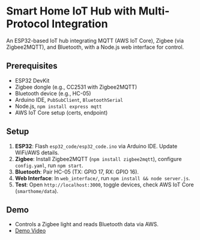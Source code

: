 # Smart Home IoT Hub with Multi-Protocol Integration

An ESP32-based IoT hub integrating MQTT (AWS IoT Core), Zigbee (via Zigbee2MQTT), and Bluetooth, with a Node.js web interface for control.

## Prerequisites
- ESP32 DevKit
- Zigbee dongle (e.g., CC2531 with Zigbee2MQTT)
- Bluetooth device (e.g., HC-05)
- Arduino IDE, `PubSubClient`, `BluetoothSerial`
- Node.js, `npm install express mqtt`
- AWS IoT Core setup (certs, endpoint)

## Setup
1. **ESP32**: Flash `esp32_code/esp32_code.ino` via Arduino IDE. Update WiFi/AWS details.
2. **Zigbee**: Install Zigbee2MQTT (`npm install zigbee2mqtt`), configure `config.yaml`, run `npm start`.
3. **Bluetooth**: Pair HC-05 (TX: GPIO 17, RX: GPIO 16).
4. **Web Interface**: In `web_interface/`, run `npm install && node server.js`.
5. **Test**: Open `http://localhost:3000`, toggle devices, check AWS IoT Core (`smarthome/data`).

## Demo
- Controls a Zigbee light and reads Bluetooth data via AWS.
- [Demo Video](demo.mp4) <!-- Add after testing -->
